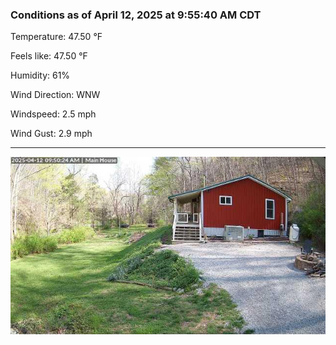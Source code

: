 ### Conditions as of April 12, 2025 at 9:55:40 AM CDT 

Temperature: 47.50 &deg;F

Feels like: 47.50 &deg;F

Humidity: 61%

Wind Direction: WNW

Windspeed: 2.5 mph

Wind Gust: 2.9 mph

---

<img src="./images/latest.jpeg"/>


